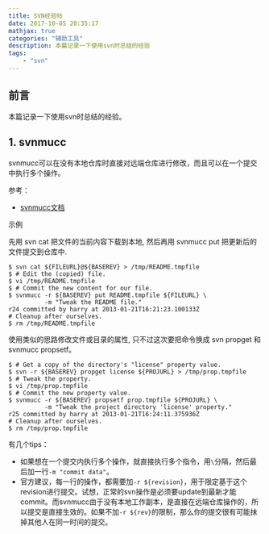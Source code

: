 ```yaml
---
title: SVN经验帖
date: 2017-10-05 20:35:17
mathjax: true
categories: "辅助工具"
description: 本篇记录一下使用svn时总结的经验
tags: 
    - "svn"
---
```


## 前言
本篇记录一下使用svn时总结的经验。

<!-- more -->

## 1. svnmucc
svnmucc可以在没有本地仓库时直接对远端仓库进行修改，而且可以在一个提交中执行多个操作。

参考：
- [svnmucc文档](http://svnbook.red-bean.com/zh/1.8/svn.ref.svnmucc.re.html)

示例

先用 svn cat 把文件的当前内容下载到本地, 然后再用 svnmucc put 把更新后的文件提交到仓库中.
```shell
$ svn cat ${FILEURL}@${BASEREV} > /tmp/README.tmpfile
$ # Edit the (copied) file.
$ vi /tmp/README.tmpfile
$ # Commit the new content for our file.
$ svnmucc -r ${BASEREV} put README.tmpfile ${FILEURL} \
          -m "Tweak the README file."
r24 committed by harry at 2013-01-21T16:21:23.100133Z
# Cleanup after ourselves.
$ rm /tmp/README.tmpfile
```
使用类似的思路修改文件或目录的属性, 只不过这次要把命令换成 svn propget 和 svnmucc propsetf。
```shell
$ # Get a copy of the directory's "license" property value.
$ svn -r ${BASEREV} propget license ${PROJURL} > /tmp/prop.tmpfile
$ # Tweak the property.
$ vi /tmp/prop.tmpfile
$ # Commit the new property value.
$ svnmucc -r ${BASEREV} propsetf prop.tmpfile ${PROJURL} \
          -m "Tweak the project directory 'license' property."
r25 committed by harry at 2013-01-21T16:24:11.375936Z
# Cleanup after ourselves.
$ rm /tmp/prop.tmpfile
```
有几个tips：
- 如果想在一个提交内执行多个操作，就直接执行多个指令，用`\`分隔，然后最后加一行`-m "commit data"`。
- 官方建议，每一行的操作，都需要加`-r ${revision}`，用于限定基于这个revision进行提交。试想，正常的svn操作是必须要update到最新才能commit。而svnmucc由于没有本地工作副本，是直接在远端仓库操作的，所以提交是直接生效的。如果不加`-r ${rev}`的限制，那么你的提交很有可能抹掉其他人在同一时间的提交。